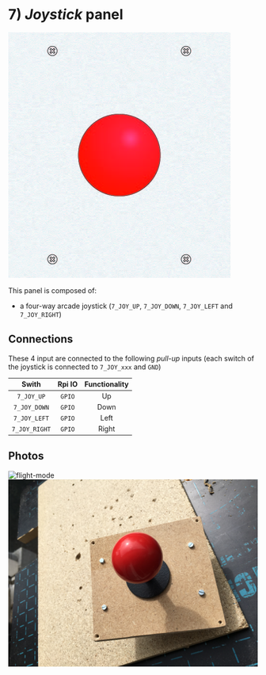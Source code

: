 # 7) *Joystick* panel

![panel](design-7.jpg)

This panel is composed of:
- a four-way arcade joystick (`7_JOY_UP`, `7_JOY_DOWN`, `7_JOY_LEFT` and `7_JOY_RIGHT`)

## Connections

These 4 input are connected to the following *pull-up* inputs (each switch of the joystick is connected to `7_JOY_xxx` and `GND`)

| Swith         | Rpi IO   | Functionality  |
|:-------------:|:--------:|:--------------:|
| `7_JOY_UP`    | `GPIO`   | Up             |
| `7_JOY_DOWN`  | `GPIO`   | Down           |
| `7_JOY_LEFT`  | `GPIO`   | Left           |
| `7_JOY_RIGHT` | `GPIO`   | Right          |



## Photos
![flight-mode](../../photos/panels/7-joystick/IMG_1916.JPG)
![flight-mode](../../photos/panels/7-joystick/IMG_1917.JPG)
